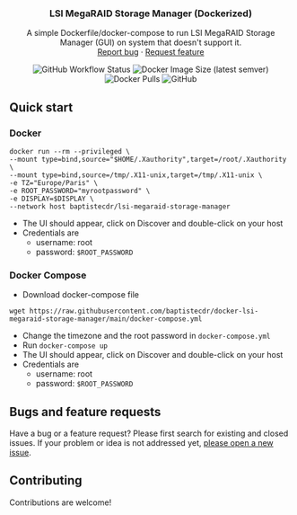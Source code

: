 <h3 align="center">LSI MegaRAID Storage Manager (Dockerized)</h3>
<p align="center">
    A simple Dockerfile/docker-compose to run LSI MegaRAID Storage Manager (GUI) on system that doesn't support it.
    <br>
    <a href="https://github.com/baptistecdr/docker-lsi-megaraid-storage-manager/issues/new">Report bug</a>
    ·
    <a href="https://github.com/baptistecdr/docker-lsi-megaraid-storage-manager/issues/new">Request feature</a>
</p>

<div align="center">

![GitHub Workflow Status](https://img.shields.io/github/workflow/status/baptistecdr/docker-lsi-megaraid-storage-manager/ci)
![Docker Image Size (latest semver)](https://img.shields.io/docker/image-size/baptistecdr/lsi-megaraid-storage-manager)
![Docker Pulls](https://img.shields.io/docker/pulls/baptistecdr/lsi-megaraid-storage-manager)
![GitHub](https://img.shields.io/github/license/baptistecdr/docker-lsi-megaraid-storage-manager)

</div>

## Quick start

### Docker

```shell
docker run --rm --privileged \
--mount type=bind,source="$HOME/.Xauthority",target=/root/.Xauthority \
--mount type=bind,source=/tmp/.X11-unix,target=/tmp/.X11-unix \
-e TZ="Europe/Paris" \
-e ROOT_PASSWORD="myrootpassword" \
-e DISPLAY=$DISPLAY \
--network host baptistecdr/lsi-megaraid-storage-manager
```
* The UI should appear, click on Discover and double-click on your host
* Credentials are
  * username: root
  * password: `$ROOT_PASSWORD`

### Docker Compose

* Download docker-compose file
```shell
wget https://raw.githubusercontent.com/baptistecdr/docker-lsi-megaraid-storage-manager/main/docker-compose.yml
```
* Change the timezone and the root password in `docker-compose.yml`
* Run `docker-compose up`
* The UI should appear, click on Discover and double-click on your host
* Credentials are
  * username: root
  * password: `$ROOT_PASSWORD`

## Bugs and feature requests

Have a bug or a feature request? Please first search for existing and closed issues. If your problem or idea is not
addressed yet, [please open a new issue](https://github.com/baptistecdr/docker-lsi-megaraid-storage-manager/issues).

## Contributing

Contributions are welcome!
